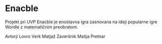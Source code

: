 # Enacble
Projekt pri UVP
Enacble je enostavna igra zasnovana na ideji popularne igre Wordle z matematičnim preobratom.

Avtorji
Lovro Verk
Matjaž Zaveršnik
Matija Pretnar

